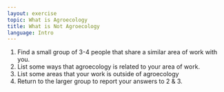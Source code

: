 ```yaml
---
layout: exercise
topic: What is Agroecology
title: What is Not Agroecology
language: Intro
---
```


1. Find a small group of 3-4 people that share a similar area of work with you.
2. List some ways that agroecology is related to your area of work.
3. List some areas that your work is outside of agroecology
4. Return to the larger group to report your answers to 2 & 3.